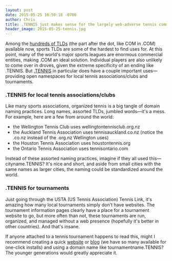 ```yaml
---
layout: post
date: 2015-05-25 10:50:18 -0700
author: Chris
title: .TENNIS just makes sense for the largely web-adverse tennis community
header_image: 2015-05-25-tennis.jpg
---
```


<!-- excerpt -->

Among the [hundreds of TLDs](https://iwantmyname.com/domains/domain-name-registration-list-of-extensions) (the part after the dot, like COM in .COM) available now, sports TLDs are some of the hardest to find uses for. At this point, many of the world's major sports leagues are enormous commercial entities, making .COM an ideal solution. Individual players are also unlikely to come over in droves, given the extreme specificity of an ending like .TENNIS. But [.TENNIS](https://iwantmyname.com/domains/dot-tennis) in particular does have a couple important uses—providing open namespaces for local tennis associations/clubs and tournaments.

<!-- /excerpt -->

### .TENNIS for local tennis associations/clubs

Like many sports associations, organized tennis is a big tangle of domain naming practices. Long names, assorted TLDs, jumbled words—it's a mess. For example, here are a few from around the world:

+ the Wellington Tennis Club uses wellingtontennisclub.org.nz
+ the Auckland Tennis Association uses tennisauckland.co.nz (notice the .co.nz instead of the .org.nz Wellington uses)
+ the Houston Tennis Association uses houstontennis.org
+ the Ontario Tennis Association uses tennisontario.com

Instead of these assorted naming practices, imagine if they all used this—cityname.TENNIS? It's nice and short, and aside from small cities with the same names as larger cities, the naming could be standardized around the world.

### .TENNIS for tournaments

Just going through the USTA (US Tennis Association) Tennis Link, it's amazing how many local tournaments simply don't have websites. The tournament information pages clearly have a place for a tournament website to go, but more often than not, these tournaments are run, organized, and managed without a web presence (hopefully it's better in other countries). And that's insane. 

If anyone attached to a tennis tournament happens to read this, might I recommend creating a quick [website](https://iwantmyname.com/services/website-builder/) or [blog](https://iwantmyname.com/services/blog-hosting/) (we have so many available for one-click installs) and using a domain name like tournamentname.TENNIS? The younger generations would greatly appreciate it.